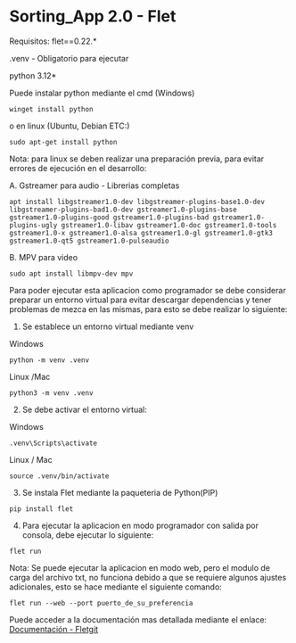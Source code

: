 # Sorting_App 2.0 - Flet
Requisitos:
flet==0.22.*

.venv - Obligatorio para ejecutar

python 3.12*

Puede instalar python mediante el cmd (Windows)

```
winget install python
```
o en linux (Ubuntu, Debian ETC:)

```
sudo apt-get install python
```

Nota: para linux se deben realizar una preparación previa, para evitar errores de ejecución en el desarrollo:

A. Gstreamer para audio - Librerias completas
```
apt install libgstreamer1.0-dev libgstreamer-plugins-base1.0-dev libgstreamer-plugins-bad1.0-dev gstreamer1.0-plugins-base gstreamer1.0-plugins-good gstreamer1.0-plugins-bad gstreamer1.0-plugins-ugly gstreamer1.0-libav gstreamer1.0-doc gstreamer1.0-tools gstreamer1.0-x gstreamer1.0-alsa gstreamer1.0-gl gstreamer1.0-gtk3 gstreamer1.0-qt5 gstreamer1.0-pulseaudio
```
B. MPV para video 

```
sudo apt install libmpv-dev mpv
```



Para poder ejecutar esta aplicacion como programador se debe considerar  preparar un entorno virtual para evitar descargar dependencias y tener problemas de mezca en las mismas, para esto se debe realizar lo siguiente:


1. Se establece un entorno virtual mediante venv


Windows
```
python -m venv .venv
```

Linux /Mac

```
python3 -m venv .venv
```



2. Se debe activar el entorno virtual:

Windows
```
.venv\Scripts\activate
```


Linux / Mac

```
source .venv/bin/activate
```

3. Se instala Flet mediante  la paqueteria de Python(PIP)
```
pip install flet
```

4. Para ejecutar la aplicacion en modo programador con salida por consola, debe ejecutar lo siguiente:

```
flet run
```

Nota: Se puede ejecutar la aplicacion en modo web, pero el modulo de carga del archivo txt, no funciona debido a que se requiere algunos ajustes adicionales, esto se hace  mediante el siguiente comando:

```
flet run --web --port puerto_de_su_preferencia
```

Puede acceder a la documentación mas detallada mediante el enlace: 
[Documentación - Fletgit](https://flet.dev/docs/)